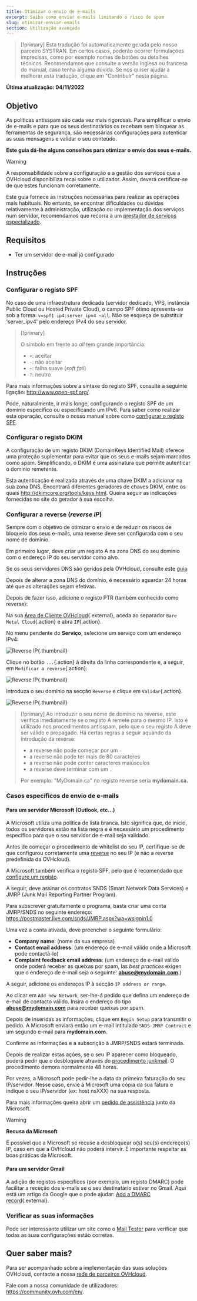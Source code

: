 ```yaml
---
title: Otimizar o envio de e-mails
excerpt: Saiba como enviar e-mails limitando o risco de spam
slug: otimizar-enviar-emails
section: Utilização avançada
---
```


> [!primary]
> Esta tradução foi automaticamente gerada pelo nosso parceiro SYSTRAN. Em certos casos, poderão ocorrer formulações imprecisas, como por exemplo nomes de botões ou detalhes técnicos. Recomendamos que consulte a versão inglesa ou francesa do manual, caso tenha alguma dúvida. Se nos quiser ajudar a melhorar esta tradução, clique em "Contribuir" nesta página.
>

**Última atualização: 04/11/2022**

## Objetivo

As políticas antisspam são cada vez mais rigorosas. Para simplificar o envio de e-mails e para que os seus destinatários os recebam sem bloquear as ferramentas de segurança, são necessárias configurações para autenticar as suas mensagens e validar o seu conteúdo.

**Este guia dá-lhe alguns conselhos para otimizar o envio dos seus e-mails.**

> [!warning]
>
> A responsabilidade sobre a configuração e a gestão dos serviços que a OVHcloud disponibiliza recai sobre o utilizador. Assim, deverá certificar-se de que estes funcionam corretamente.
> 
> Este guia fornece as instruções necessárias para realizar as operações mais habituais. No entanto, se encontrar dificuldades ou dúvidas relativamente à administração, utilização ou implementação dos serviços num servidor, recomendamos que recorra a um [prestador de serviços especializado](https://partner.ovhcloud.com/pt/directory/).
> 

## Requisitos

- Ter um servidor de e-mail já configurado

## Instruções

### Configurar o registo SPF <a name="spfrecord"></a>

No caso de uma infraestrutura dedicada (servidor dedicado, VPS, instância Public Cloud ou Hosted Private Cloud), o campo SPF ótimo apresenta-se sob a forma:  `v=spf1 ip4:server_ipv4 ~all`. Não se esqueça de substituir 'server_ipv4' pelo endereço IPv4 do seu servidor.

> [!primary]
>
> O símbolo em frente ao *all* tem grande importância:
>
> - `+`: aceitar
> - `-`: não aceitar
> - `~`: falha suave (*soft fail*)
> - `?`: neutro
>

Para mais informações sobre a sintaxe do registo SPF, consulte a seguinte ligação: <http://www.open-spf.org/>.

Pode, naturalmente, ir mais longe, configurando o registo SPF de um domínio específico ou especificando um IPv6. Para saber como realizar esta operação, consulte o nosso manual sobre como [configurar o registo SPF](https://docs.ovh.com/pt/domains/partilhado_o_campo_spf/).

### Configurar o registo DKIM

A configuração de um registo DKIM (DomainKeys Identified Mail) oferece uma proteção suplementar para evitar que os seus e-mails sejam marcados como spam. Simplificando, o DKIM é uma assinatura que permite autenticar o domínio remetente.

Esta autenticação é realizada através de uma chave DKIM a adicionar na sua zona DNS. Encontrará diferentes geradores de chaves DKIM, entre os quais <http://dkimcore.org/tools/keys.html>. Queira seguir as indicações fornecidas no site do gerador à sua escolha.

### Configurar a reverse (*reverse IP*) <a name="reverseip"></a>

Sempre com o objetivo de otimizar o envio e de reduzir os riscos de bloqueio dos seus e-mails, uma reverse deve ser configurada com o seu nome de domínio.

Em primeiro lugar, deve criar um registo A na zona DNS do seu domínio com o endereço IP do seu servidor como alvo.

Se os seus servidores DNS são geridos pela OVHcloud, consulte este [guia](https://docs.ovh.com/pt/domains/alojamento_partilhado_como_editar_a_minha_zona_dns/#aceder-a-gestao-de-uma-zona-dns-da-ovhcloud).

Depois de alterar a zona DNS do domínio, é necessário aguardar 24 horas até que as alterações sejam efetivas.

Depois de fazer isso, adicione o registo PTR (também conhecido como reverse):

Na sua [Área de Cliente OVHcloud](https://www.ovh.com/auth/?action=gotomanager&from=https://www.ovh.pt/&ovhSubsidiary=pt){.external}, aceda ao separador `Bare Metal Cloud`{.action} e abra `IP`{.action}. 

No menu pendente do **Serviço**, selecione um serviço com um endereço IPv4:

![Reverse IP](images/servicedropmenu.png){.thumbnail}

Clique no botão `...`{.action} à direita da linha correspondente e, a seguir, em `Modificar a reverse`{.action}:

![Reverse IP](images/setreversedns.png){.thumbnail}

Introduza o seu domínio na secção `Reverse` e clique em `Validar`{.action}.

![Reverse IP](images/enterreverse.png){.thumbnail}

> [!primary]
> Ao introduzir o seu nome de domínio na reverse, este verifica imediatamente se o registo A remete para o mesmo IP. Isto é utilizado nos procedimentos antisspam, pelo que o seu registo A deve ser válido e propagado. Há certas regras a seguir aquando da introdução da reverse:
>
>  - a reverse não pode começar por um `-`
>  - a reverse não pode ter mais de 80 caracteres
>  - a reverse não pode conter caracteres maiúsculos
>  - a reverse deve terminar com um `.`
>
> Por exemplo: "MyDomain.ca" no registo reverse seria **mydomain.ca.**
>

### Casos específicos de envio de e-mails

#### Para um servidor Microsoft (Outlook, etc...)
 
A Microsoft utiliza uma política de lista branca. Isto significa que, de início, todos os servidores estão na lista negra e é necessário um procedimento específico para que o seu servidor de e-mail seja validado.

Antes de começar o procedimento de whitelist do seu IP, certifique-se de que configurou corretamente uma [reverse](#reverseip) no seu IP (e não a reverse predefinida da OVHcloud).

A Microsoft também verifica o registo SPF, pelo que é recomendado que [configure um registo](#spfrecord).

A seguir, deve assinar os contratos SNDS (Smart Network Data Services) e JMRP (Junk Mail Reporting Partner Program).

Para subscrever gratuitamente o programa, basta criar uma conta JMRP/SNDS no seguinte endereço:
<https://postmaster.live.com/snds/JMRP.aspx?wa=wsignin1.0>

Uma vez a conta ativada, deve preencher o seguinte formulário:

- **Company name**: (nome da sua empresa)
- **Contact email address**: (um endereço de e-mail válido onde a Microsoft pode contactá-lo)
- **Complaint feedback email address**: (um endereço de e-mail válido onde poderá receber as queixas por spam, las *best practices* exigen que o endereço de e-mail seja o seguinte: **abuse@mydomain.com**.)

A seguir, adicione os endereços IP à secção `IP address or range`.

Ao clicar em `Add new Network`, ser-lhe-á pedido que defina um endereço de e-mail de contacto válido. Insira o endereço do tipo **abuse@mydomain.com** para receber queixas por spam.

Depois de inseridas as informações, clique em `Begin Setup` para transmitir o pedido. A Microsoft enviará então um e-mail intitulado `SNDS-JMRP Contract` e um segundo e-mail para **mydomain.com**.

Confirme as informações e a subscrição à JMRP/SNDS estará terminada.

Depois de realizar estas ações, se o seu IP aparecer como bloqueado, poderá pedir que o desbloqueie através do [procedimento junkmail](https://support.microsoft.com/en-us/getsupport?oaspworkflow=start_1.0.0.0&wfname=capsub&productkey=edfsmsbl3&locale=en-us&ccsid=635857671692853062). O procedimento demora normalmente 48 horas.

Por vezes, a Microsoft pode pedir-lhe a data da primeira faturação do seu IP/servidor. Nesse caso, envie à Microsoft uma cópia da sua fatura e indique o seu IP/servidor (ex: host nsXXX) na sua resposta.

Para mais informações queira abrir um [pedido de assistência](https://support.microsoft.com/en-us/getsupport?oaspworkflow=start_1.0.0.0&wfname=capsub&productkey=edfsmsbl3&ccsid=6364926882037750656) junto da Microsoft.

> [!warning]
>
> **Recusa da Microsoft**
>
> É possível que a Microsoft se recuse a desbloquear o(s) seu(s) endereço(s) IP, caso em que a OVHcloud não poderá intervir. É importante respeitar as boas práticas da Microsoft.
>

#### Para um servidor Gmail

A adição de registos específicos (por exemplo, um registo DMARC) pode facilitar a receção dos e-mails se o seu destinatário estiver no Gmail. Aqui está um artigo da Google que o pode ajudar: [Add a DMARC record](https://support.google.com/a/answer/2466563?hl=en){.external}.

### Verificar as suas informações

Pode ser interessante utilizar um site como o [Mail Tester](http://www.mail-tester.com/) para verificar que todas as suas configurações estão corretas.


## Quer saber mais?

Para ser acompanhado sobre a implementação das suas soluções OVHcloud, contacte a nossa [rede de parceiros OVHcloud](https://partner.ovhcloud.com/pt/directory/).
 
Fale com a nossa comunidade de utilizadores: <https://community.ovh.com/en/>.